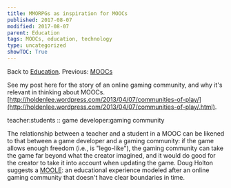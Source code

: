 ```yaml
---
title: MMORPGs as inspiration for MOOCs
published: 2017-08-07
modified: 2017-08-07
parent: Education
tags: MOOCs, education, technology
type: uncategorized
showTOC: True
---
```




Back to [Education](Education.html).
Previous: [MOOCs](MOOCs.html)

See my post here for the story of an online gaming community, and why it's relevant in thinking about MOOCs. [http://holdenlee.wordpress.com/2013/04/07/communities-of-play/](http://holdenlee.wordpress.com/2013/04/07/communities-of-play/.html).

>
teacher:students :: game developer:gaming community

The relationship between a teacher and a student in a MOOC can be likened to that between a game developer and a gaming community: if the game allows enough freedom (i.e., is "lego-like"), the gaming community can take the game far beyond what the creator imagined, and it would do good for the creator to take it into account when updating the game. Doug Holton suggests a [MOOLE](http://edtechdev.wordpress.com/2012/05/04/whats-the-problem-with-moocs/): an educational experience modeled after an online gaming community that doesn't have clear boundaries in time.


